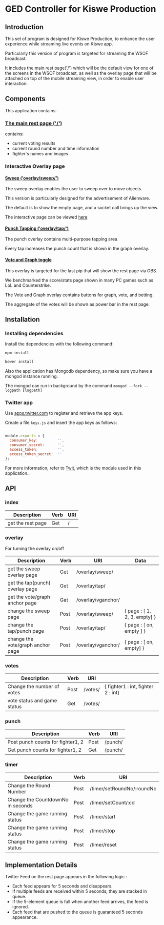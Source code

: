 GED Controller for Kiswe Production
===================================

## Introduction

This set of program is designed for Kiswe Production, to enhance the user experience while streaming live events on Kiswe app.

Particularly this version of program is targeted for streaming the WSOF broadcast. 

It includes the main rest page('/') which will be the default view for one of the screens in the WSOF broadcast, as well as the overlay page that will be attached on top of the mobile streaming view, in order to enable user interaction.

## Components
This application contains:

### [The main rest page ('/')](http://ged.uwcj.kr/)

contains:

- current voting results
- current round number and time information
- fighter's names and images

### Interactive Overlay page

#### [Sweep ('overlay/sweep/')](http://ged.uwcj.kr/overlay/sweep/)

The sweep overlay enables the user to sweep over to move objects.

This version is particularly designed for the advertisement of Alienware.

The default is to show the empty page, and a socket call brings up the view.

The interactive page can be viewed [here](http://ged.uwcj.kr/overlay/sweep/#/sweep_icon)


#### [Punch Tapping ('overlay/tap/')](http://ged.uwcj.kr/overlay/tap/)

The punch overlay contains multi-purpose tapping area.

Every tap increases the punch count that is shown in the graph overlay.


#### [Vote and Graph toggle](http://ged.uwcj.kr/overlay/vganchor/)

This overlay is targeted for the last pip that will show the rest page via OBS.

We benchmarked the score/stats page shown in many PC games such as LoL and Counterstrike.

The Vote and Graph overlay contains buttons for graph, vote, and betting.

The aggregate of the votes will be shown as power bar in the rest page.


## Installation

### Installing dependencies
Install the dependencies with the following command:
``` sh
npm install

bower install
```

Also the application has Mongodb dependency, so make sure you have a mongod instance running.

The mongod can run in background by the command 
`mongod --fork --logpath [logpath]`

### Twitter app
Use [apps.twitter.com](https://apps.twitter.com) to register and retrieve the app keys.

Create a file `keys.js` and insert the app keys as follows:

```js

module.exports = {
  consumer_key:         '',
  consumer_secret:      '',
  access_token:         '',
  access_token_secret:  ''
};

```

For more information, refer to [Twit](https://github.com/ttezel/twit), which is the module used in this application..


## API

### index
| Description                      | Verb   | URI                                 |
|----------------------------------|--------|-------------------------------------|
| get the rest page                | Get    | /                                   |


### overlay 
For turning the overlay on/off

| Description                      | Verb   | URI                 |  Data   |
|----------------------------------|--------|---------------------|---------|
| get the sweep overlay page       | Get    | /overlay/sweep/     |         |
| get the tap(punch) overlay page  | Get    | /overlay/tap/       |         |
| get the vote/graph anchor page   | Get    | /overlay/vganchor/  |         |
| change the sweep page            | Post   | /overlay/sweep/     | { page : [ 1, 2, 3, empty] } |
| change the tap/punch page        | Post   | /overlay/tap/       | { page : [ on, empty ] }     |
| change the vote/graph anchor page| Post   | /overlay/vganchor/  | { page : [ on, empty] }      |


### votes
| Description                      | Verb   | URI         |                                    |
|----------------------------------|--------|-------------|------------------------------------|
| Change the number of votes       | Post   | /votes/     | { fighter1 : int, fighter 2 : int} |
| vote status and game status      | Get    | /votes/     |                                    |


### punch 
| Description                        | Verb   | URI       |
|------------------------------------|--------|-----------|
| Post punch counts for fighter1, 2  | Post   | /punch/   |
| Get punch counts for fighter1, 2   | Get    | /punch/   |


### timer
| Description                      | Verb   | URI                         |
|----------------------------------|--------|-----------------------------|
| Change the Round Number          | Post   | /timer/setRoundNo/:roundNo  |
| Change the CountdownNo in seconds| Post   | /timer/setCount/:cd         |
| Change the game running status   | Post   | /timer/start                |
| Change the game running status   | Post   | /timer/stop                 |
| Change the game running status   | Post   | /timer/reset                |


## Implementation Details
Twitter Feed on the rest page appears in the following logic :
- Each feed appears for 5 seconds and disappears.
- If multiple feeds are received within 5 seconds, they are stacked in queue.
- If the 5-element queue is full when another feed arrives, the feed is ignored.
- Each feed that are pushed to the queue is guaranteed 5 seconds appearance.

